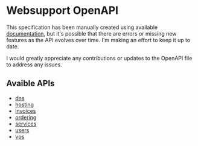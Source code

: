 # Websupport OpenAPI

This specification has been manually created using available [documentation],
but it's possible that there are errors or missing new features as the API
evolves over time. I'm making an effort to keep it up to date.

I would greatly appreciate any contributions or updates to the OpenAPI file to
address any issues.

[documentation]: https://rest.websupport.sk/docs/index

## Avaible APIs

- [dns](./dns.yaml)
- [hosting](./hosting.yaml)
- [invoices](./invoices.yaml)
- [ordering](./ordering.yaml)
- [services](./services.yaml)
- [users](./users.yaml)
- [vps](./vps.yaml)
